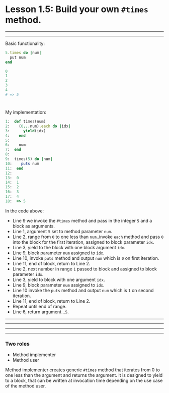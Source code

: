 # Lesson 1.5: Build your own `#times` method.
---
---
Basic functionality:
```ruby 
5.times do |num|
  put num 
end 

0 
1
2
3
4
# => 5
```
# 
My implementation: 
```ruby 
1:  def times(num)
2:    (0...num).each do |idx|
3:      yield(idx)
4:    end 
5:  
6:    num 
7:  end 
8:  
9:  times(5) do |num|
10:    puts num 
11:  end 
12:  
13:  0
14:  1
15:  2
16:  3
17:  4
18:  => 5
``` 
In the code above: 
- Line 9 we invoke the `#times` method and pass in the integer `5` and a block as arguments. 
- Line 1, argument `5` set to method parameter `num`. 
- Line 2, range from `0` to one less than `num`..invoke `each` method and pass `0` into the block for the first iteration, assigned to block parameter `idx`. 
- Line 3, yield to the block with one block argument `idx`. 
- Line 9, block parameter `num` assigned to `idx`. 
- Line 10, invoke `puts` method and output `num` which is `0` on first iteration. 
- Line 11, end of block, return to Line 2.
- Line 2, next number in range `1` passed to block and assigned to block parameter `idx`. 
- Line 3, yield to block with one argument `idx`.
- Line 9, block parameter `num` assigned to `idx`. 
- Line 10 invoke the `puts` method and output `num` which is `1` on second iteration. 
- Line 11, end of block, return to Line 2. 
- Repeat until end of range. 
- Line 6, return argument...`5`. 
---
---
---
---
### Two roles 
- Method implementer
- Method user 

Method implementer creates generic `#times` method that iterates from 0 to one less than the argument and returns the argument. It is designed to yield to a block, that can be written at invocation time depending on the use case of the method user. 